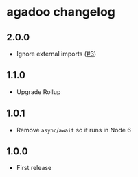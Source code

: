 # agadoo changelog

## 2.0.0

* Ignore external imports ([#3](https://github.com/Rich-Harris/agadoo/issues/3))

## 1.1.0

* Upgrade Rollup

## 1.0.1

* Remove `async`/`await` so it runs in Node 6

## 1.0.0

* First release